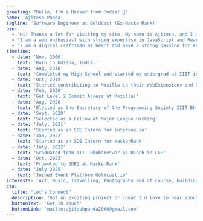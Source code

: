 ```yaml
---
greeting: "Hello, I'm a Hacker from India! 👋"
name: 'Ajitesh Panda'
tagline: 'Software Engineer at Goldcast (Ex-HackerRank)'
bio:
  - 'Hi! Thanks a lot for visiting my site. My name is Ajitesh, and I am a software engineer currently working as an SDE at Goldcast. Previously I was working on HackerRank. I completed my BTech in Computer Science and Engineering from IIIT Bhubaneswar, graduating in 2022.'
  - 'I am a web enthusiast with strong expertise in JavaScript and React, but I have also tinkered around with a variety of technologies such as LLMs, VLMs, Cloud Native, Blockchain, Flutter, Webextensions, and game development using Godot and Unity.'
  - 'I am a digital craftsman at heart and have a strong passion for entrepreneurship. I love to create exciting products in new technologies and would be thrilled to discuss any ideas that you are excited about!'
timeline:
  - date: 'Nov, 2000'
    text: 'Born in Odisha, India.'
  - date: 'Aug, 2018'
    text: 'Completed my High School and started my undergrad at IIIT in CSE'
  - date: 'Oct, 2019'
    text: 'Started contributing to Mozilla in their WebExtensions and Devtools team'
  - date: 'Feb, 2020'
    text: 'Got Level 2 Commit Access at Mozilla!'
  - date: 'Aug, 2020'
    text: 'Elected as the Secretary of the Programming Society IIIT-Bh'
  - date: 'Sept, 2020'
    text: 'Selected as a Fellow at Major League Hacking'
  - date: 'July, 2021'
    text: 'Started as an SDE Intern for intervue.io'
  - date: 'Jan, 2022'
    text: 'Started as an SDE Intern for HackerRank'
  - date: 'July, 2022'
    text: 'Graduated from IIIT Bhubaneswar as BTech in CSE'
  - date: 'Oct, 2023'
    text: 'Promoted to SDE2 at HackerRank'
  - date: 'July 2025'
    text: 'Joined Event Platform Goldcast.io'
interests: 'Art, Music, Travelling, Photography and of course, building exciting products!'
cta:
  title: "Let's Connect"
  description: "Got an exciting project or idea? I'd love to hear about it."
  buttonText: 'Get in Touch'
  buttonLink: 'mailto:ajiteshpanda2000@gmail.com'
---
```

